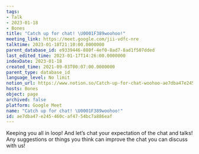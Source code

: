 ```yaml
---
tags:
- Talk
- 2023-01-18
- Bones
title: "Catch up for chat! \U0001F389woohoo!"
meeting_link: https://meet.google.com/jii-vdfc-nre
talktime: 2023-01-18T21:10:00.0000000
parent_database_id: e9339446-880f-4ef0-8ad7-8ad1f507dded
last_edited_time: 2023-01-17T14:26:00.0000000
indexDate: 2023-01-18
created_time: 2021-09-03T00:07:00.0000000
parent_type: database_id
language_level: No limit
notion_url: https://www.notion.so/Catch-up-for-chat-woohoo-ae7dba47e245460caf4754bc7a886eaf
hosts: Bones
object: page
archived: false
platform: Google Meet
name: "Catch up for chat! \U0001F389woohoo!"
id: ae7dba47-e245-460c-af47-54bc7a886eaf
---
```


Keeping you all in loop! And let’s chat your expectation of the chat and talks!
Any suggestions or things you think can improve the chat you can discuss with us!





